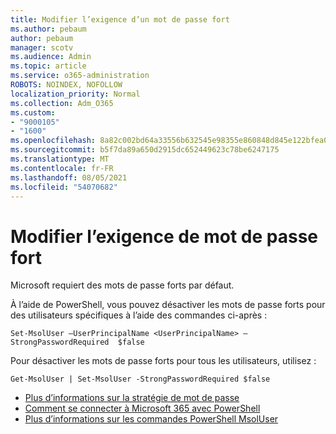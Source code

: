 ```yaml
---
title: Modifier l’exigence d’un mot de passe fort
ms.author: pebaum
author: pebaum
manager: scotv
ms.audience: Admin
ms.topic: article
ms.service: o365-administration
ROBOTS: NOINDEX, NOFOLLOW
localization_priority: Normal
ms.collection: Adm_O365
ms.custom:
- "9000105"
- "1600"
ms.openlocfilehash: 8a82c002bd64a33556b632545e98355e860848d845e122bfea06fbc5ee5dcb90
ms.sourcegitcommit: b5f7da89a650d2915dc652449623c78be6247175
ms.translationtype: MT
ms.contentlocale: fr-FR
ms.lasthandoff: 08/05/2021
ms.locfileid: "54070682"
---
```

# <a name="change-strong-password-requirement"></a>Modifier l’exigence de mot de passe fort

Microsoft requiert des mots de passe forts par défaut.

À l’aide de PowerShell, vous pouvez désactiver les mots de passe forts pour des utilisateurs spécifiques à l’aide des commandes ci-après :

`Set-MsolUser –UserPrincipalName <UserPrincipalName> –StrongPasswordRequired  $false`

Pour désactiver les mots de passe forts pour tous les utilisateurs, utilisez :

`Get-MsolUser | Set-MsolUser -StrongPasswordRequired $false`

- [Plus d’informations sur la stratégie de mot de passe](https://docs.microsoft.com/azure/active-directory/authentication/concept-sspr-policy#password-policies-that-only-apply-to-cloud-user-accounts)
- [Comment se connecter à Microsoft 365 avec PowerShell](https://docs.microsoft.com/office365/enterprise/powershell/connect-to-office-365-powershell#connect-with-the-microsoft-azure-active-directory-module-for-windows-powershell)
- [Plus d’informations sur les commandes PowerShell MsolUser](https://docs.microsoft.com/powershell/module/msonline/set-msoluser?view=azureadps-1.0)
